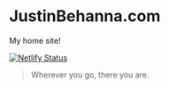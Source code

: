 # JustinBehanna.com

My home site!

[![Netlify Status](https://api.netlify.com/api/v1/badges/494c329e-ebb3-420a-9fb2-f210ee56a988/deploy-status)](https://app.netlify.com/sites/justinbehanna/deploys)

> Wherever you go, there you are.
